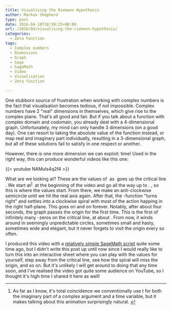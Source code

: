 ```yaml
---
title: Visualising the Riemann Hypothesis
author: Markus Shepherd
type: post
date: 2016-04-10T18:59:25+00:00
url: /2016/04/visualising-the-riemann-hypothesis/
categories:
  - Zeta Function
tags:
  - Complex numbers
  - Dimensions
  - Graph
  - Sage
  - SageMath
  - Video
  - Visualisation
  - Zeta function

---
```

One stubborn source of frustration when working with complex numbers is the fact that visualisation becomes tedious, if not impossible. Complex numbers have 2 "real" dimensions in themselves, which give rise to the complex plane. That's all good and fair. But if you talk about a function with complex domain and codomain, you already deal with a 4-dimensional graph. Unfortunately, my mind can only handle 3 dimensions (on a good day). One can resort to taking the absolute value of the function instead, or map real and imaginary part individually, resulting in a 3-dimensional graph, but all of these solutions fail to satisfy in one respect or another.

However, there _is_ one more dimension we can exploit: time! Used in the right way, this can produce wonderful videos like this one:

{{< youtube NAMuls4q2f4 >}}

<!--more-->

What are we looking at? These are the values of <span class='MathJax_Preview'><img src='http://localhost:8885/riemannhypothesis.info/wp-content/plugins/latex/cache/tex_82a19a183ea387e48e91dbd98d8c989b.gif' style='vertical-align: middle; border: none; ' class='tex' alt="" /></span> as <span class='MathJax_Preview'><img src='http://localhost:8885/riemannhypothesis.info/wp-content/plugins/latex/cache/tex_03c7c0ace395d80182db07ae2c30f034.gif' style='vertical-align: middle; border: none; padding-bottom:2px;' class='tex' alt="" /></span> goes up the critical line <span class='MathJax_Preview'><img src='http://localhost:8885/riemannhypothesis.info/wp-content/plugins/latex/cache/tex_b4e049f764eff644c0d7cf3c92f84be9.gif' style='vertical-align: middle; border: none; ' class='tex' alt="" /></span>. We start at<sup id="rf1-819"><a href="#fn1-819" title="As far as I know, it&#039;s total coincidence we conventionally use t for both the imaginary part of a complex argument and a time variable, but it makes talking about&nbsp;this animation surprisingly natural." rel="footnote">1</a></sup> <span class='MathJax_Preview'><img src='http://localhost:8885/riemannhypothesis.info/wp-content/plugins/latex/cache/tex_3e8f7b0adf6d7024b951f29a18225e4a.gif' style='vertical-align: middle; border: none; padding-bottom:1px;' class='tex' alt="" /></span> at the beginning of the video and go all the way up to <span class='MathJax_Preview'><img src='http://localhost:8885/riemannhypothesis.info/wp-content/plugins/latex/cache/tex_81ac6b73c66f1b2eacd6b431b1e71362.gif' style='vertical-align: middle; border: none; padding-bottom:1px;' class='tex' alt="" /></span>. <span class='MathJax_Preview'><img src='http://localhost:8885/riemannhypothesis.info/wp-content/plugins/latex/cache/tex_1c98a128696fa8e00d62b97da8f877dc.gif' style='vertical-align: middle; border: none; ' class='tex' alt="" /></span>, so this is where the values start. From there, we make an anti-clockwise semicircle until we hit the real axis again. After that, the <span class='MathJax_Preview'><img src='http://localhost:8885/riemannhypothesis.info/wp-content/plugins/latex/cache/tex_3c22ba7aade15ea2b2852cd51bb4d6d4.gif' style='vertical-align: middle; border: none; ' class='tex' alt="" /></span>-function "turns right" and settles into a clockwise spiral with most of the action happing in the right half-plane. This goes on and on forever. Notably, after about four seconds, the graph passes the origin for the first time. This is the first of infinitely many <span class='MathJax_Preview'><img src='http://localhost:8885/riemannhypothesis.info/wp-content/plugins/latex/cache/tex_3c22ba7aade15ea2b2852cd51bb4d6d4.gif' style='vertical-align: middle; border: none; ' class='tex' alt="" /></span>-zeros on the critical line, at about <span class='MathJax_Preview'><img src='http://localhost:8885/riemannhypothesis.info/wp-content/plugins/latex/cache/tex_e6abe0490e055a7d3eb594c7a54c89b5.gif' style='vertical-align: middle; border: none; ' class='tex' alt="" /></span>. From now, it winds around in seemingly unpredictable circles, sometimes small and hasty, sometimes wide and elegant, but it never forgets to visit the origin every so often.

I produced this video with a <a href="http://localhost:8885/riemannhypothesis.info/wp-content/uploads/2016/04/plot_critical_line.txt" target="_blank" rel="">relatively simple SageMath script</a> quite some time ago, but I didn't write this post up until now since I would really like to turn this into an interactive sheet where you can play with the values for yourself, step away from the critical line, see how the spiral will miss the origin, and so on. But it's unlikely I will get around to doing that any time soon, and I've realised the video got quite some audience on YouTube, so I thought it's high time I shared it here as well!

<hr class="footnotes" />

<ol class="footnotes">
  <li id="fn1-819">
    <p>
      As far as I know, it's total coincidence we conventionally use t for both the imaginary part of a complex argument and a time variable, but it makes talking about this animation surprisingly natural.&nbsp;<a href="#rf1-819" class="backlink" title="Jump back to footnote 1 in the text.">&#8617;</a>
    </p>
  </li>
</ol>